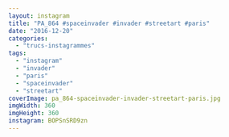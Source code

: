 ```yaml
---
layout: instagram
title: "PA_864 #spaceinvader #invader #streetart #paris"
date: "2016-12-20"
categories: 
  - "trucs-instagrammes"
tags: 
  - "instagram"
  - "invader"
  - "paris"
  - "spaceinvader"
  - "streetart"
coverImage: pa_864-spaceinvader-invader-streetart-paris.jpg
imgWidth: 360
imgHeight: 360
instagram: BOPSnSRD9zn
---
```

